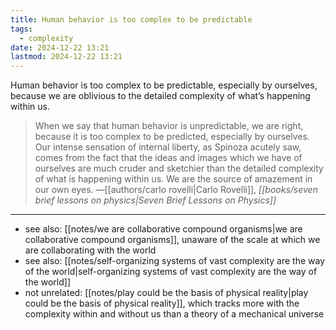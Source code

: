 ```yaml
---
title: Human behavior is too complex to be predictable
tags:
  - complexity
date: 2024-12-22 13:21
lastmod: 2024-12-22 13:21
---
```

Human behavior is too complex to be predictable, especially by ourselves, because we are oblivious to the detailed complexity of what’s happening within us.

> When we say that human behavior is unpredictable, we are right, because it is too complex to be predicted, especially by ourselves. Our intense sensation of internal liberty, as Spinoza acutely saw, comes from the fact that the ideas and images which we have of ourselves are much cruder and sketchier than the detailed complexity of what is happening within us. We are the source of amazement in our own eyes. —[[authors/carlo rovelli|Carlo Rovelli]], *[[books/seven brief lessons on physics|Seven Brief Lessons on Physics]]*

---
- see also: [[notes/we are collaborative compound organisms|we are collaborative compound organisms]], unaware of the scale at which we are collaborating with the world
- see also: [[notes/self-organizing systems of vast complexity are the way of the world|self-organizing systems of vast complexity are the way of the world]]
- not unrelated: [[notes/play could be the basis of physical reality|play could be the basis of physical reality]], which tracks more with the complexity within and without us than a theory of a mechanical universe
